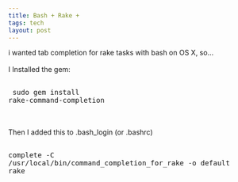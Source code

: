 ```yaml
---
title: Bash + Rake + 
tags: tech
layout: post
---
```

i wanted tab completion for rake tasks with bash on OS X, so...<br /><br />I Installed the gem:<br /><pre><br /> sudo gem install rake-command-completion<br /></pre><br /><br />Then I added this to .bash_login (or .bashrc)<br /><pre><br />complete -C /usr/local/bin/command_completion_for_rake -o default rake<br /></pre>
